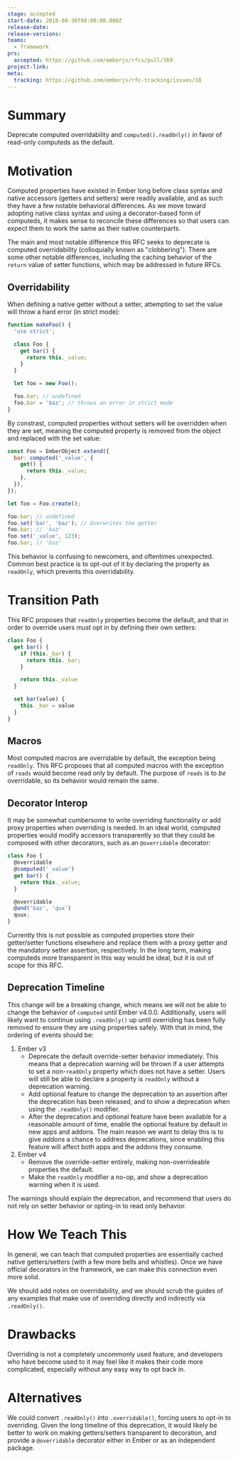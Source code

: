 ```yaml
---
stage: accepted
start-date: 2018-08-30T00:00:00.000Z
release-date:
release-versions:
teams:
  - framework
prs:
  accepted: https://github.com/emberjs/rfcs/pull/369
project-link:
meta:
  tracking: https://github.com/emberjs/rfc-tracking/issues/18
---
```


# Summary

Deprecate computed overridability and `computed().readOnly()` in favor of
read-only computeds as the default.

# Motivation

Computed properties have existed in Ember long before class syntax and native
accessors (getters and setters) were readily available, and as such they have a
few notable behavioral differences. As we move toward adopting native class
syntax and using a decorator-based form of computeds, it makes sense to
reconcile these differences so that users can expect them to work the same as
their native counterparts.

The main and most notable difference this RFC seeks to deprecate is computed
overridability (colloquially known as "clobbering"). There are some other
notable differences, including the caching behavior of the `return` value of
setter functions, which may be addressed in future RFCs.

## Overridability

When defining a native getter without a setter, attempting to set the value will
throw a hard error (in strict mode):

```js
function makeFoo() {
  'use strict';

  class Foo {
    get bar() {
      return this._value;
    }
  }

  let foo = new Foo();

  foo.bar; // undefined
  foo.bar = 'baz'; // throws an error in strict mode
}
```

By constrast, computed properties without setters will be overridden when they
are set, meaning the computed property is removed from the object and replaced
with the set value:

```js
const Foo = EmberObject.extend({
  bar: computed('_value', {
    get() {
      return this._value;
    },
  }),
});

let foo = Foo.create();

foo.bar; // undefined
foo.set('bar', 'baz'); // Overwrites the getter
foo.bar; // 'baz'
foo.set('_value', 123);
foo.bar; // 'baz'
```

This behavior is confusing to newcomers, and oftentimes unexpected. Common best
practice is to opt-out of it by declaring the property as `readOnly`, which
prevents this overridability.

# Transition Path

This RFC proposes that `readOnly` properties become the default, and that in
order to override users must opt in by defining their own setters:

```js
class Foo {
  get bar() {
    if (this._bar) {
      return this._bar;
    }

    return this._value
  }

  set bar(value) {
    this._bar = value
  }
}
```

## Macros

Most computed macros are overridable by default, the exception being `readOnly`.
This RFC proposes that all computed macros with the exception of `reads` would
become read only by default. The purpose of `reads` is to _be_ overridable, so
its behavior would remain the same.

## Decorator Interop

It may be somewhat cumbersome to write overriding functionality or add proxy
properties when overriding is needed. In an ideal world, computed properties
would modify accessors transparently so that they could be composed with other
decorators, such as an `@overridable` decorator:

```js
class Foo {
  @overridable
  @computed('_value')
  get bar() {
    return this._value;
  }

  @overridable
  @and('baz', 'qux')
  quux;
}
```

Currently this is not possible as computed properties store their getter/setter
functions elsewhere and replace them with a proxy getter and the mandatory
setter assertion, respectively. In the long term, making computeds more
transparent in this way would be ideal, but it is out of scope for this RFC.

## Deprecation Timeline

This change will be a breaking change, which means we will not be able to change
the behavior of `computed` until Ember v4.0.0. Additionally, users will likely
want to continue using `.readOnly()` up until overriding has been fully removed
to ensure they are using properties safely. With that in mind, the ordering of
events should be:

1. Ember v3
    * Deprecate the default override-setter behavior immediately. This means that
      a deprecation warning will be thrown if a user attempts to set a
      non-`readOnly` property which does not have a setter. Users will still be
      able to declare a property is `readOnly` without a deprecation warning.
    * Add optional feature to change the deprecation to an assertion after the
      deprecation has been released, and to show a deprecation when using
      the `.readOnly()` modifier.
    * After the deprecation and optional feature have been available for a
      reasonable amount of time, enable the optional feature by default in new
      apps and addons. The main reason we want to delay this is to give _addons_
      a chance to address deprecations, since enabling this feature will affect
      both apps and the addons they consume.
2. Ember v4
    * Remove the override-setter entirely, making non-overrideable properties the
      default.
    * Make the `readOnly` modifier a no-op, and show a deprecation warning when it
      is used.

The warnings should explain the deprecation, and recommend that users do not
rely on setter behavior or opting-in to read only behavior.

# How We Teach This

In general, we can teach that computed properties are essentially cached native
getters/setters (with a few more bells and whistles). Once we have official
decorators in the framework, we can make this connection even more solid.

We should add notes on overridability, and we should scrub the guides of any
examples that make use of overriding directly and indirectly via `.readOnly()`.

# Drawbacks

Overriding is not a completely uncommonly used feature, and developers who have
become used to it may feel like it makes their code more complicated, especially
without any easy way to opt back in.

# Alternatives

We could convert `.readOnly()` into `.overridable()`, forcing users to opt-in
to overriding. Given the long timeline of this deprecation, it would likely be
better to work on making getters/setters transparent to decoration, and provide
a `@overridable` decorator either in Ember or as an independent package.
